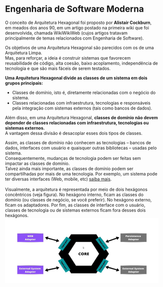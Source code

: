 # Engenharia de Software Moderna

O conceito de Arquitetura Hexagonal foi proposto por **Alistair Cockburn**, em meados dos anos 90, em um artigo postado na primeira wiki que foi desenvolvida, chamada WikiWikiWeb (cujos artigos tratavam principalmente de temas relacionados com Engenharia de Software).<br/>

Os objetivos de uma Arquitetura Hexagonal são parecidos com os de uma Arquitetura Limpa.<br/>
Mas, para reforçar, a ideia é construir sistemas que favorecem reusabilidade de código, alta coesão, baixo acoplamento, independência de tecnologia e que são mais fáceis de serem testados.<br/>

**Uma Arquitetura Hexagonal divide as classes de um sistema em dois grupos principais:**<br/>
* Classes de domínio, isto é, diretamente relacionadas com o negócio do sistema.
* Classes relacionadas com infraestrutura, tecnologias e responsáveis pela integração com sistemas externos (tais como bancos de dados).<br/>

Além disso, em uma Arquitetura Hexagonal, **classes de domínio não devem depender de classes relacionadas com infraestrutura, tecnologias ou sistemas externos.**<br/>
A vantagem dessa divisão é desacoplar esses dois tipos de classes.<br/>

Assim, as classes de domínio não conhecem as tecnologias – bancos de dados, interfaces com usuário e quaisquer outras bibliotecas – usadas pelo sistema. <br/>
Consequentemente, mudanças de tecnologia podem ser feitas sem impactar as classes de domínio. <br/>
Talvez ainda mais importante, as classes de domínio podem ser compartilhadas por mais de uma tecnologia. Por exemplo, um sistema pode ter diversas interfaces (Web, mobile, etc)  [saiba mais](https://engsoftmoderna.info/artigos/arquitetura-hexagonal.html).<br/><br/>
Visualmente, a arquitetura é representada por meio de dois hexágonos concêntricos (veja figura). No hexágono interno, ficam as classes do domínio (ou classes de negócio, se você preferir). No hexágono externo, ficam os adaptadores. Por fim, as classes de interface com o usuário, classes de tecnologia ou de sistemas externos ficam fora desses dois hexágonos.<br/>
<img align="right" src="https://github.com/JeffersonSilveira/hexagonal-architecture-in-microservices/blob/final-project/images/core.JPG">

